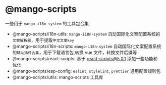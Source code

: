 # @mango-scripts

一些用于 `mango-i18n-system` 的工具包合集

- @mango-scripts/i18n-utils: `mango-i18n-system` 自动国际化文案配置系统的`文案解析器`，用于提取`中文文案key`
- @mango-scripts/i18n-scripts: `mango-i18n-system` 自动国际化文案配置系统的`辅助插件合集`，用于下载语言包,转换 vue 文件，转换文件后缀等
- @mango-scripts/react-scripts: 基于 [react-scripts@5.0.1](https://github.com/facebook/create-react-app/tree/main/packages/react-scripts) 添加一些功能和优化
- @mango-scripts/esp-config: `eslint`, `stylelint`, `prettier` 通用配置规则包
- @mango-scripts/utils: mango-scripts 工具库
